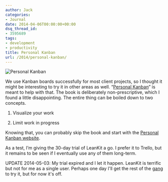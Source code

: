 ```yaml
---
author: Jack
categories:
- Journal
date: 2014-04-06T00:00:00+00:00
dsq_thread_id:
- 3595689
tags:
- development
- productivity
title: Personal Kanban
url: /2014/personal-kanban/
---
```


<img src="/img/2014/personal-kanban.jpg" alt="Personal Kanban" class="postimage" />
  
</aside> 

We use Kanban boards successfully for most client projects, so I thought it might be interesting to try it in other areas as well. &#x201c;[Personal Kanban][1]&#x201d; is meant to help with that. The book is deliberately non-prescriptive, which I found a little disappointing. The entire thing can be boiled down to two concepts.

1. Visualize your work

2. Limit work in progress

Knowing that, you can probably skip the book and start with the [Personal Kanban website][2].

As a test, I&#x2019;m giving the 30-day trial of LeanKit a go. I prefer it to Trello, but it remains to be seen if I eventually use any of them long-term.

UPDATE 2014-05-03: My trial expired and I let it happen. LeanKit is terrific but not for me as a single user. Perhaps one day I'll get the rest of the [gang][3] to try it, but for now it's off.

 [1]: http://www.amazon.com/Personal-Kanban-Mapping-Work-Navigating/dp/1453802266
 [2]: http://www.personalkanban.com/pk/
 [3]: http://fusionary.com
